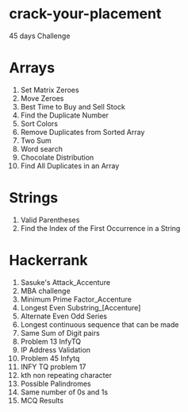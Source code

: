 # crack-your-placement
45 days Challenge

# **Arrays**
1) Set Matrix Zeroes
2) Move Zeroes
3) Best Time to Buy and Sell Stock
4) Find the Duplicate Number
5) Sort Colors
6) Remove Duplicates from Sorted Array
7) Two Sum
8) Word search
9) Chocolate Distribution
10) Find All Duplicates in an Array

   
# **Strings**
1) Valid Parentheses
2) Find the Index of the First Occurrence in a String


# **Hackerrank**
1) Sasuke's Attack_Accenture
2) MBA challenge
3) Minimum Prime Factor_Accenture
4) Longest Even Substring_[Accenture]
5) Alternate Even Odd Series
6) Longest continuous sequence that can be made
7) Same Sum of Digit pairs
8) Problem 13 InfyTQ
9) IP Address Validation
10) Problem 45 Infytq
11) INFY TQ problem 17
12) kth non repeating character
13) Possible Palindromes
14) Same number of 0s and 1s
15) MCQ Results
